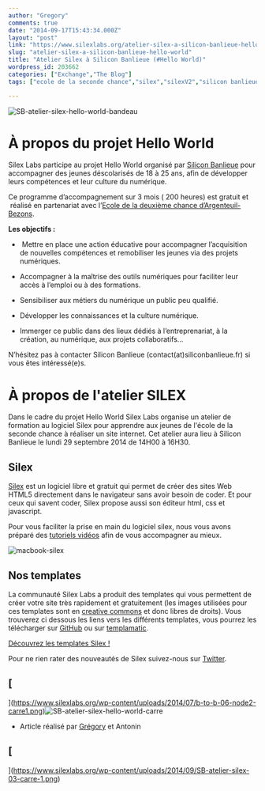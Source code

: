 ```yaml
---
author: "Gregory"
comments: true
date: "2014-09-17T15:43:34.000Z"
layout: "post"
link: "https://www.silexlabs.org/atelier-silex-a-silicon-banlieue-hello-world/"
slug: "atelier-silex-a-silicon-banlieue-hello-world"
title: "Atelier Silex à Silicon Banlieue (#Hello World)"
wordpress_id: 203662
categories: ["Exchange","The Blog"]
tags: ["ecole de la seconde chance","silex","silexV2","silicon banlieue"]

---
```

![SB-atelier-silex-hello-world-bandeau](https://www.silexlabs.org/wp-content/uploads/2014/09/SB-atelier-silex-hello-world-bandeau.png)


# À propos du projet Hello World


Silex Labs participe au projet Hello World organisé par [Silicon Banlieue](http://www.siliconbanlieue.fr/) pour accompagner des jeunes déscolarisés de 18 à 25 ans, afin de développer leurs compétences et leur culture du numérique.

Ce programme d’accompagnement sur 3 mois ( 200 heures) est gratuit et  réalisé en partenariat avec l’[Ecole de la deuxième chance d’Argenteuil- Bezons](http://www.e2c95.com/).

**Les objectifs :**




  *  Mettre en place une action éducative pour accompagner l’acquisition de nouvelles compétences et remobiliser les jeunes via des projets numériques.


  * Accompagner à la maîtrise des outils numériques pour faciliter leur accès à l’emploi ou à des formations.


  * Sensibiliser aux métiers du numérique un public peu qualifié.


  * Développer les connaissances et la culture numérique.


  * Immerger ce public dans des lieux dédiés à l’entreprenariat, à la création, au numérique, aux projets collaboratifs…


N’hésitez pas à contacter Silicon Banlieue (contact(at)siliconbanlieue.fr) si vous êtes intéressé(e)s.


# À propos de l'atelier SILEX


Dans le cadre du projet Hello World Silex Labs organise un atelier de formation au logiciel Silex pour apprendre aux jeunes de l'école de la seconde chance à réaliser un site internet. Cet atelier aura lieu à Silicon Banlieue le lundi 29 septembre 2014 de 14H00 à 16H30.


## Silex


[ Silex](http://www.silex.me/) est un logiciel libre et gratuit qui permet de créer des sites Web HTML5 directement dans le navigateur sans avoir besoin de coder. Et pour ceux qui savent coder, Silex propose aussi son éditeur html, css et javascript.

Pour vous faciliter la prise en main du logiciel silex, nous vous avons préparé des [tutoriels vidéos](https://www.silexlabs.org/tutoriels-video-silex/) afin de vous accompagner au mieux.

![macbook-silex](https://www.silexlabs.org/wp-content/uploads/2014/09/macbook-silex.png)


## Nos templates


La communauté Silex Labs a produit des templates qui vous permettent de créer votre site très rapidement et gratuitement (les images utilisées pour ces templates sont en [creative commons](http://creativecommons.fr/licences/les-6-licences/) et donc libres de droits). Vous trouverez ci dessous les liens vers les différents templates, vous pourrez les télécharger sur [GitHub](https://github.com/silexlabs) ou sur [templamatic](http://www.templamatic.com/search?type_id=118&keyword=free&purchases_from=&purchases_to=&id=&user_id=&price_from=&price_to=#.VBAM4i5_sQg%20).

[Découvrez les templates Silex !](https://www.silexlabs.org/realisez-vos-sites-encore-plus-facilement-grace-a-nos-templates-silex/)

Pour ne rien rater des nouveautés de Silex suivez-nous sur [Twitter](https://twitter.com/silexlabs).







## [
](https://www.silexlabs.org/wp-content/uploads/2014/07/b-to-b-06-node2-carre1.png)![SB-atelier-silex-hello-world-carre](https://www.silexlabs.org/wp-content/uploads/2014/09/SB-atelier-silex-hello-world-carre.png)






  * Article réalisé par [Grégory](http://www.gregoryparodi.fr/) et Antonin




## [
](https://www.silexlabs.org/wp-content/uploads/2014/09/SB-atelier-silex-03-carre-1.png)[
](https://www.silexlabs.org/wp-content/uploads/2014/09/SB-atelier-silex-03-carre.png)[
](https://www.silexlabs.org/wp-content/uploads/2014/09/SB-atelier-silex-03-carre.png)[
](https://www.silexlabs.org/wp-content/uploads/2014/07/b-to-b-06-node2-carre1.png)[
](https://www.silexlabs.org/wp-content/uploads/2014/07/b-to-b-01-node-carre-as.png)







